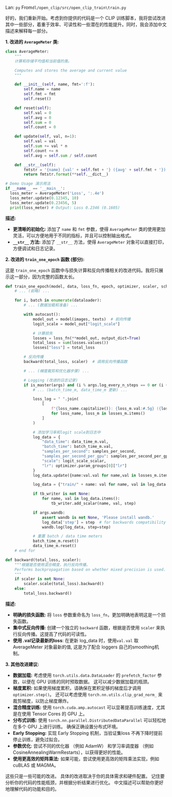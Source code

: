 Lan: `py` From`dl/open_clip/src/open_clip_train\train.py`

好的，我们重新开始。考虑到你提供的代码是一个 CLIP 训练脚本，我将尝试改进其中一些部分，着重于效率、可读性和一些潜在的性能提升。同时，我会添加中文描述来解释每一部分。

**1. 改进的 `AverageMeter` 类:**

```python
class AverageMeter:
    """
    计算和存储平均值和当前值的类。

    Computes and stores the average and current value
    """

    def __init__(self, name, fmt=':f'):
        self.name = name
        self.fmt = fmt
        self.reset()

    def reset(self):
        self.val = 0
        self.avg = 0
        self.sum = 0
        self.count = 0

    def update(self, val, n=1):
        self.val = val
        self.sum += val * n
        self.count += n
        self.avg = self.sum / self.count

    def __str__(self):
        fmtstr = '{name} {val' + self.fmt + '} ({avg' + self.fmt + '})'
        return fmtstr.format(**self.__dict__)

# Demo Usage 演示用法
if __name__ == '__main__':
  loss_meter = AverageMeter('Loss', ':.4e')
  loss_meter.update(0.12345, 10)
  loss_meter.update(0.23456, 5)
  print(loss_meter) # Output: Loss 0.2346 (0.1605)
```

**描述:**

*   **更清晰的初始化:** 添加了 `name` 和 `fmt` 参数，使得 `AverageMeter` 类的使用更加灵活，可以方便地用于不同的指标，并且可以控制输出格式。
*   **`__str__` 方法:**  添加了 `__str__` 方法，使得 `AverageMeter` 对象可以直接打印，方便调试和日志记录。

**2.  改进的 `train_one_epoch` 函数 (部分):**

这是 `train_one_epoch` 函数中与损失计算和反向传播相关的改进代码。我将只展示这一部分，因为完整的函数太长。

```python
def train_one_epoch(model, data, loss_fn, epoch, optimizer, scaler, scheduler, dist_model, args, tb_writer=None):
    # ... (前略) ...

    for i, batch in enumerate(dataloader):
        # ... (数据加载和准备) ...

        with autocast():
            model_out = model(images, texts)  # 前向传播
            logit_scale = model_out["logit_scale"]

            # 计算损失
            losses = loss_fn(**model_out, output_dict=True)
            total_loss = sum(losses.values())
            losses["loss"] = total_loss

        # 反向传播
        backward(total_loss, scaler)  # 调用反向传播函数

        # ... (梯度裁剪和优化器步骤) ...

        # Logging (改进的日志记录)
        if is_master(args) and (i % args.log_every_n_steps == 0 or (i + 1) == num_batches_per_epoch):
            # ... (batch_time_m, data_time_m 更新) ...

            loss_log = " ".join(
                [
                    f"{loss_name.capitalize()}: {loss_m.val:#.5g} ({loss_m.avg:#.5g})"
                    for loss_name, loss_m in losses_m.items()
                ]
            )

            # 添加学习率和logit scale到日志中
            log_data = {
                "data_time": data_time_m.val,
                "batch_time": batch_time_m.val,
                "samples_per_second": samples_per_second,
                "samples_per_second_per_gpu": samples_per_second_per_gpu,
                "scale": logit_scale_scalar,
                "lr": optimizer.param_groups[0]["lr"]
            }
            log_data.update({name:val.val for name,val in losses_m.items()}) # 使用 .val 取当前值

            log_data = {"train/" + name: val for name, val in log_data.items()}

            if tb_writer is not None:
                for name, val in log_data.items():
                    tb_writer.add_scalar(name, val, step)

            if args.wandb:
                assert wandb is not None, 'Please install wandb.'
                log_data['step'] = step  # for backwards compatibility
                wandb.log(log_data, step=step)

            # 重置 batch / data time meters
            batch_time_m.reset()
            data_time_m.reset()
    # end for

def backward(total_loss, scaler):
    """根据是否使用混合精度，执行反向传播。
    Performs backpropagation based on whether mixed precision is used.
    """
    if scaler is not None:
        scaler.scale(total_loss).backward()
    else:
        total_loss.backward()
```

**描述:**

*   **明确的损失函数:**  将 `loss` 参数重命名为 `loss_fn`，更加明确地表明这是一个损失函数。
*   **集中式反向传播:** 创建一个独立的 `backward` 函数，根据是否使用 `scaler` 来执行反向传播。这提高了代码的可读性。
*  **使用 .val记录最新的loss**:  在更新 log_data 时，使用`val.val` 取 AverageMeter 对象最新的值, 这是为了配合 loggers 自己的smoothing机制。

**3. 其他改进建议:**

*   **数据加载:**  考虑使用 `torch.utils.data.DataLoader` 的 `prefetch_factor` 参数，以便在 GPU 训练的同时预取数据。 这可以减少数据加载的瓶颈。
*   **梯度累积:**  如果使用梯度累积，请确保在累积足够的梯度后才调用 `optimizer.step()`。 还可以考虑使用 `torch.nn.utils.clip_grad_norm_` 来裁剪梯度，以防止梯度爆炸。
*   **混合精度训练:**  使用 `torch.cuda.amp.autocast` 可以显著提高训练速度，尤其是在使用 Tensor Cores 的 GPU 上。
*   **分布式训练:**  使用 `torch.nn.parallel.DistributedDataParallel` 可以轻松地在多个 GPU 上进行训练。 确保正确设置分布式环境。
*   **Early Stopping:** 实现 Early Stopping 机制，当验证集loss 不再下降时提前停止训练，避免过拟合。
*   **参数优化**: 尝试不同的优化器 （例如 AdamW） 和学习率调度器 （例如 CosineAnnealingWarmRestarts），以获得更好的性能。
*   **使用更高效的矩阵乘法:** 如果可能，尝试使用更高效的矩阵乘法实现，例如 cuBLAS 或 MAGMA。

这些只是一些可能的改进。 具体的改进取决于你的具体需求和硬件配置。  记住要分析你的代码的性能瓶颈，并根据分析结果进行优化。  中文描述可以帮助你更好地理解代码的功能和目的。

